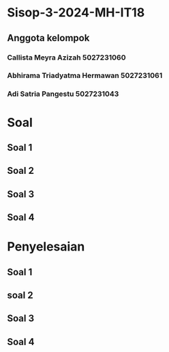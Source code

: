 # Sisop-3-2024-MH-IT18
## Anggota kelompok
   ### Callista Meyra Azizah 5027231060
   ### Abhirama Triadyatma Hermawan 5027231061
   ### Adi Satria Pangestu 5027231043


# Soal
## Soal 1

## Soal 2


## Soal 3


## Soal 4

# Penyelesaian

## Soal 1



## soal 2


   
## Soal 3

## Soal 4


